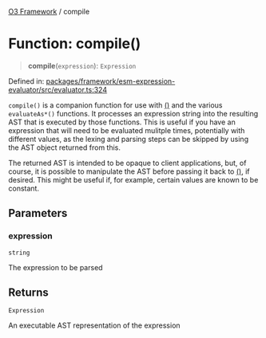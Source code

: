 [O3 Framework](../API.md) / compile

# Function: compile()

> **compile**(`expression`): `Expression`

Defined in: [packages/framework/esm-expression-evaluator/src/evaluator.ts:324](https://github.com/openmrs/openmrs-esm-core/blob/main/packages/framework/esm-expression-evaluator/src/evaluator.ts#L324)

`compile()` is a companion function for use with [()](evaluate.md) and the various `evaluateAs*()` functions.
It processes an expression string into the resulting AST that is executed by those functions. This is useful if
you have an expression that will need to be evaluated mulitple times, potentially with different values, as the
lexing and parsing steps can be skipped by using the AST object returned from this.

The returned AST is intended to be opaque to client applications, but, of course, it is possible to manipulate
the AST before passing it back to [()](evaluate.md), if desired. This might be useful if, for example, certain
values are known to be constant.

## Parameters

### expression

`string`

The expression to be parsed

## Returns

`Expression`

An executable AST representation of the expression
